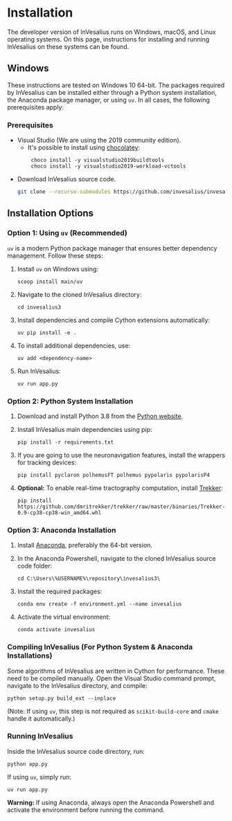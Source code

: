 # Installation

The developer version of InVesalius runs on Windows, macOS, and Linux operating systems.
On this page, instructions for installing and running InVesalius on these systems can be found.

## Windows

These instructions are tested on Windows 10 64-bit.
The packages required by InVesalius can be installed either through a Python system
installation, the Anaconda package manager, or using `uv`.
In all cases, the following prerequisites apply:

### Prerequisites

- Visual Studio (We are using the 2019 community edition).
  - It's possible to install using [chocolatey](https://chocolatey.org/):
    ```shell
     choco install -y visualstudio2019buildtools
     choco install -y visualstudio2019-workload-vctools
    ```
- Download InVesalius source code.
  ```bash
  git clone --recurse-submodules https://github.com/invesalius/invesalius3
  ```

## Installation Options

### Option 1: Using `uv` (Recommended)

`uv` is a modern Python package manager that ensures better dependency management. Follow these steps:

1. Install `uv` on Windows using:

   ```shell
   scoop install main/uv
   ```

2. Navigate to the cloned InVesalius directory:

   ```shell
   cd invesalius3
   ```

3. Install dependencies and compile Cython extensions automatically:

   ```shell
   uv pip install -e .
   ```

4. To install additional dependencies, use:

   ```shell
   uv add <dependency-name>
   ```

5. Run InVesalius:
   ```shell
   uv run app.py
   ```

### Option 2: Python System Installation

1. Download and install Python 3.8 from the [Python website](https://www.python.org/downloads/).

2. Install InVesalius main dependencies using pip:

   ```shell
   pip install -r requirements.txt
   ```

3. If you are going to use the neuronavigation features, install the wrappers for tracking devices:

   ```shell
   pip install pyclaron polhemusFT polhemus pypolaris pypolarisP4
   ```

4. **Optional:** To enable real-time tractography computation, install [Trekker](https://dmritrekker.github.io/):
   ```shell
   pip install https://github.com/dmritrekker/trekker/raw/master/binaries/Trekker-0.9-cp38-cp38-win_amd64.whl
   ```

### Option 3: Anaconda Installation

1. Install [Anaconda](https://www.anaconda.com/products/individual), preferably the 64-bit version.

2. In the Anaconda Powershell, navigate to the cloned InVesalius source code folder:

   ```shell
   cd C:\Users\%USERNAME%\repository\invesalius3\
   ```

3. Install the required packages:

   ```shell
   conda env create -f environment.yml --name invesalius
   ```

4. Activate the virtual environment:
   ```shell
   conda activate invesalius
   ```

### Compiling InVesalius (For Python System & Anaconda Installations)

Some algorithms of InVesalius are written in Cython for performance. These need to be compiled manually.
Open the Visual Studio command prompt, navigate to the InVesalius directory, and compile:

```shell
python setup.py build_ext --inplace
```

(Note: If using `uv`, this step is not required as `scikit-build-core` and `cmake` handle it automatically.)

### Running InVesalius

Inside the InVesalius source code directory, run:

```shell
python app.py
```

If using `uv`, simply run:

```shell
uv run app.py
```

**Warning:** If using Anaconda, always open the Anaconda Powershell and activate the environment before running the command.
